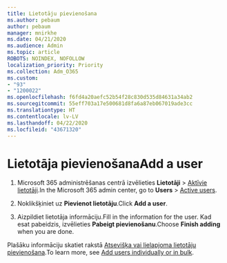 ```yaml
---
title: Lietotāju pievienošana
ms.author: pebaum
author: pebaum
manager: mnirkhe
ms.date: 04/21/2020
ms.audience: Admin
ms.topic: article
ROBOTS: NOINDEX, NOFOLLOW
localization_priority: Priority
ms.collection: Adm_O365
ms.custom:
- "93"
- "1200022"
ms.openlocfilehash: f6fd4a20aefc52b54f28c830d535d84631a34ab2
ms.sourcegitcommit: 55eff703a17e500681d8fa6a87eb067019ade3cc
ms.translationtype: HT
ms.contentlocale: lv-LV
ms.lasthandoff: 04/22/2020
ms.locfileid: "43671320"
---
```

# <a name="add-a-user"></a><span data-ttu-id="72ae0-102">Lietotāja pievienošana</span><span class="sxs-lookup"><span data-stu-id="72ae0-102">Add a user</span></span>

1. <span data-ttu-id="72ae0-103">Microsoft 365 administrēšanas centrā izvēlieties **Lietotāji** > [Aktīvie lietotāji](https://admin.microsoft.com/Adminportal/Home?source=applauncher#/users).</span><span class="sxs-lookup"><span data-stu-id="72ae0-103">In the Microsoft 365 admin center, go to **Users** > [Active users](https://admin.microsoft.com/Adminportal/Home?source=applauncher#/users).</span></span>

2. <span data-ttu-id="72ae0-104">Noklikšķiniet uz **Pievienot lietotāju**.</span><span class="sxs-lookup"><span data-stu-id="72ae0-104">Click **Add a user**.</span></span>

3. <span data-ttu-id="72ae0-105">Aizpildiet lietotāja informāciju.</span><span class="sxs-lookup"><span data-stu-id="72ae0-105">Fill in the information for the user.</span></span> <span data-ttu-id="72ae0-106">Kad esat pabeidzis, izvēlieties **Pabeigt pievienošanu**.</span><span class="sxs-lookup"><span data-stu-id="72ae0-106">Choose **Finish adding** when you are done.</span></span>

<span data-ttu-id="72ae0-107">Plašāku informāciju skatiet rakstā [Atsevišķa vai lielapjoma lietotāju pievienošana](https://docs.microsoft.com/office365/admin/add-users/add-users).</span><span class="sxs-lookup"><span data-stu-id="72ae0-107">To learn more, see [Add users individually or in bulk](https://docs.microsoft.com/office365/admin/add-users/add-users).</span></span>